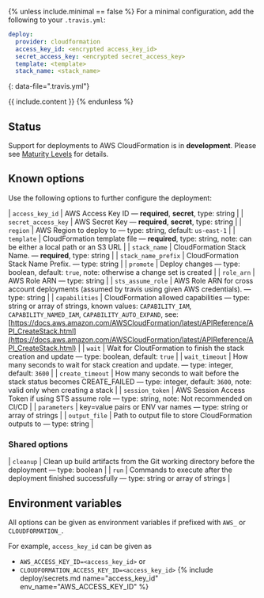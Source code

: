 {% unless include.minimal == false %}
For a minimal configuration, add the following to your `.travis.yml`:

```yaml
deploy:
  provider: cloudformation
  access_key_id: <encrypted access_key_id>
  secret_access_key: <encrypted secret_access_key>
  template: <template>
  stack_name: <stack_name>
```
{: data-file=".travis.yml"}



{{ include.content }}
{% endunless %}

## Status

Support for deployments to AWS CloudFormation is in **development**. Please see [Maturity Levels](/user/deployment-v2#maturity-levels) for details.
## Known options

Use the following options to further configure the deployment:

| `access_key_id` | AWS Access Key ID &mdash; **required**, **secret**, type: string |
| `secret_access_key` | AWS Secret Key &mdash; **required**, **secret**, type: string |
| `region` | AWS Region to deploy to &mdash; type: string, default: `us-east-1` |
| `template` | CloudFormation template file &mdash; **required**, type: string, note: can be either a local path or an S3 URL |
| `stack_name` | CloudFormation Stack Name. &mdash; **required**, type: string |
| `stack_name_prefix` | CloudFormation Stack Name Prefix. &mdash; type: string |
| `promote` | Deploy changes &mdash; type: boolean, default: `true`, note: otherwise a change set is created |
| `role_arn` | AWS Role ARN &mdash; type: string |
| `sts_assume_role` | AWS Role ARN for cross account deployments (assumed by travis using given AWS credentials). &mdash; type: string |
| `capabilities` | CloudFormation allowed capabilities &mdash; type: string or array of strings, known values: `CAPABILITY_IAM`, `CAPABILITY_NAMED_IAM`, `CAPABILITY_AUTO_EXPAND`, see: [https://docs.aws.amazon.com/AWSCloudFormation/latest/APIReference/API_CreateStack.html](https://docs.aws.amazon.com/AWSCloudFormation/latest/APIReference/API_CreateStack.html) |
| `wait` | Wait for CloutFormation to finish the stack creation and update &mdash; type: boolean, default: `true` |
| `wait_timeout` | How many seconds to wait for stack creation and update. &mdash; type: integer, default: `3600` |
| `create_timeout` | How many seconds to wait before the stack status becomes CREATE_FAILED &mdash; type: integer, default: `3600`, note: valid only when creating a stack |
| `session_token` | AWS Session Access Token if using STS assume role &mdash; type: string, note: Not recommended on CI/CD |
| `parameters` | key=value pairs or ENV var names &mdash; type: string or array of strings |
| `output_file` | Path to output file to store CloudFormation outputs to &mdash; type: string |

### Shared options

| `cleanup` | Clean up build artifacts from the Git working directory before the deployment &mdash; type: boolean |
| `run` | Commands to execute after the deployment finished successfully &mdash; type: string or array of strings |

## Environment variables

All options can be given as environment variables if prefixed with `AWS_` or `CLOUDFORMATION_`.

For example, `access_key_id` can be given as 

* `AWS_ACCESS_KEY_ID=<access_key_id>` or 
* `CLOUDFORMATION_ACCESS_KEY_ID=<access_key_id>`
{% include deploy/secrets.md name="access_key_id" env_name="AWS_ACCESS_KEY_ID" %}